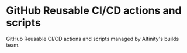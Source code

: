 # GitHub Reusable CI/CD actions and scripts 

GitHub Reusable CI/CD actions and scripts managed by Altinity's builds team.

